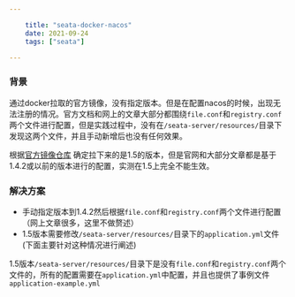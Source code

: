```yaml
---

    title: "seata-docker-nacos"
    date: 2021-09-24
    tags: ["seata"]

---
```

### 背景
通过docker拉取的官方镜像，没有指定版本。但是在配置nacos的时候，出现无法注册的情况。官方文档和网上的文章大部分都围绕`file.conf`和`registry.conf`两个文件进行配置，但是实践过程中，没有在`/seata-server/resources/`目录下发现这两个文件，并且手动新增后也没有任何效果。

根据[官方镜像仓库](https://hub.docker.com/r/seataio/seata-server/tags?page=1&ordering=last_updated) 确定拉下来的是1.5的版本，但是官网和大部分文章都是基于1.4.2或以前的版本进行的配置，实测在1.5上完全不能生效。

### 解决方案
* 手动指定版本到1.4.2然后根据`file.conf`和`registry.conf`两个文件进行配置（网上文章很多，这里不做赘述）
* 1.5版本需要修改`/seata-server/resources/`目录下的`application.yml`文件(下面主要针对这种情况进行阐述)

1.5版本`/seata-server/resources/`目录下是没有`file.conf`和`registry.conf`两个文件的，所有的配置需要在`application.yml`中配置，并且也提供了事例文件`application-example.yml`


